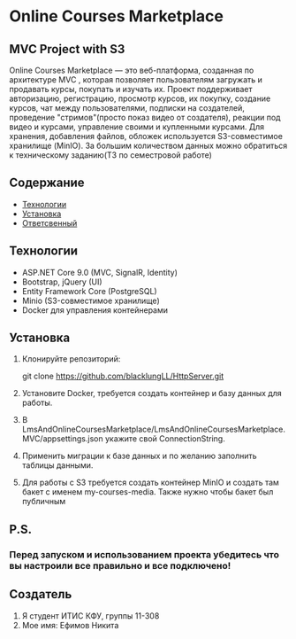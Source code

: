 # Online Courses Marketplace

## MVC Project with S3

Online Courses Marketplace — это веб-платформа, созданная по архитектуре MVC , которая позволяет пользователям загружать и продавать курсы, покупать и изучать их. Проект поддерживает авторизацию, регистрацию, просмотр курсов, их покупку, создание курсов, чат между пользователями, подписки на создателей, проведение "стримов"(просто показ видео от создателя), реакции под видео и курсами, управление своими и купленными курсами. Для хранения, добавления файлов, обложек используется S3-совместимое хранилище (MinIO). За большим количеством данных можно обратиться к техническому заданию(ТЗ по семестровой работе)

## Содержание 
- [Технологии](#технологии) 
- [Установка](#установка)
- [Ответсвенный](#Создатель) 


 ## Технологии
- ASP.NET Core 9.0 (MVC, SignalR, Identity)
- Bootstrap, jQuery (UI)
- Entity Framework Core (PostgreSQL)
- Minio (S3-совместимое хранилище)
- Docker для управления контейнерами
 
## Установка 
1. Клонируйте репозиторий: 
 
   git clone [https://github.com/blacklungLL/HttpServer.git ](https://github.com/blacklungLL/OnlineCoursesMarketplace.git)
 
2. Установите Docker, требуется создать контейнер и базу данных для работы. 
 
3. В LmsAndOnlineCoursesMarketplace/LmsAndOnlineCoursesMarketplace.MVC/appsettings.json укажите свой ConnectionString. 
 
4. Применить миграции к базе данных и по желанию заполнить таблицы данными.

5. Для работы c S3 требуется создать контейнер MinIO и создать там бакет с именем my-courses-media. Также нужно чтобы бакет был публичным

## P.S.

### Перед запуском и использованием проекта убедитесь что вы настроили все правильно и все подключено!

## Создатель 
1. Я студент ИТИС КФУ, группы 11-308 
2. Мое имя: Ефимов Никита

